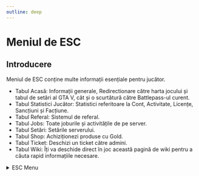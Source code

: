 ```yaml
---
outline: deep
---
```


# Meniul de ESC

## Introducere

Meniul de ESC conține multe informații esențiale pentru jucător.
- Tabul Acasă: Informații generale, Redirectionare către harta jocului și tabul de setări al GTA V, cât și o scurtătură către Battlepass-ul curent.
- Tabul Statistici Jucător: Statistici referitoare la Cont, Activitate, Licențe, Sancțiuni și Facțiune.
- Tabul Referal: Sistemul de referal.
- Tabul Jobs: Toate joburile și activitățile de pe server.
- Tabul Setări: Setările serverului.
- Tabul Shop: Achiziționezi produse cu Gold.
- Tabul Ticket: Deschizi un ticket către admini.
- Tabul Wiki: Îți va deschide direct în joc această pagină de wiki pentru a căuta rapid informațiile necesare.

<details>
  <summary>ESC Menu</summary>
  <img src="https://v.b-zone.ro/images/wiki/esc-menu.png" alt="ESC">
</details>